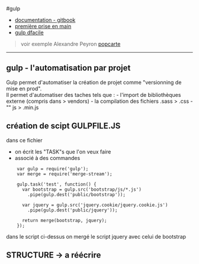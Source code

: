 #gulp

 - [documentation - gitbook]('https://gulpjs.org/')
 - [première prise en main]('http://mnemotix.github.io/gulp-tuto/')
 - [gulp dfacile]('https://la-cascade.io/gulp-pour-les-debutants/')

> voir exemple Alexandre Peyron [popcarte]('https://www.popcarte.com/')

--------


## gulp -  l'automatisation par projet
Gulp permet d'automatiser la création de projet comme "versionning de mise en prod".<br>
Il permet d'automatiser des taches tels que :
    - l'import de bibliothèques externe (compris dans > vendors)
    - la compilation des fichiers .sass > .css
    - "" js > .min.js

## création de scipt GULPFILE.JS    
dans ce fichier 
- on écrit les "TASK"s que l'on veux faire 
- associé à des commandes

~~~
    var gulp = require('gulp');
    var merge = require('merge-stream');
    
    gulp.task('test', function() {
      var bootstrap = gulp.src('bootstrap/js/*.js')
        .pipe(gulp.dest('public/bootstrap'));
    
      var jquery = gulp.src('jquery.cookie/jquery.cookie.js')
        .pipe(gulp.dest('public/jquery'));
    
      return merge(bootstrap, jquery);
    });
~~~

dans le script ci-dessus on mergé le script jquery avec celui de bootstrap


## STRUCTURE -> a réécrire



